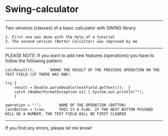 # Swing-calculator
-------------------------------------------------------------------

Two versions (classes) of a basic calculator with SWING library

	1. First one was done with the help of a tutorial
	2. The second version (Better Calcultor) was improved by me


-------------------------------------------------------------------

PLEASE NOTE: If you want to add new features (operations) you have to follow the following pattern: 
	
	calcResult();      	SHOWS THE RESULT OF THE PREVIOUS OPERATION ON THE TEXT FIELD (IF THERE WAS ONE)
	
	try {            
		result = Double.parseDouble(textField.getText());  }
		catch (NumberFormatException e1) { System.out.println("");  
		}					
					
	operation = "-";        NAME OF THE OPERATION (BUTTON)
	lastButton = true;      THIS IS A FLAG. IF THE NEXT BUTTON PUSSHED WILL BE A NUMBER, THE TEXT FIELD WILL BE FIRST CLEARED
	
-------------------------------------------------------------------

If you find any errors, please let me know!
